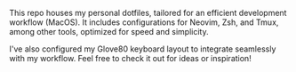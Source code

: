 This repo houses my personal dotfiles, tailored for an efficient development workflow (MacOS). It includes configurations for Neovim, Zsh, and Tmux, among other tools, optimized for speed and simplicity.

I've also configured my Glove80 keyboard layout to integrate seamlessly with my workflow. Feel free to check it out for ideas or inspiration!
